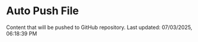 # Auto Push File

Content that will be pushed to GitHub repository.
Last updated: 07/03/2025, 06:18:39 PM